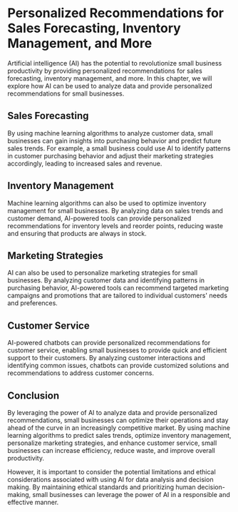 Personalized Recommendations for Sales Forecasting, Inventory Management, and More
===================================================================================================================================================

Artificial intelligence (AI) has the potential to revolutionize small business productivity by providing personalized recommendations for sales forecasting, inventory management, and more. In this chapter, we will explore how AI can be used to analyze data and provide personalized recommendations for small businesses.

Sales Forecasting
-----------------

By using machine learning algorithms to analyze customer data, small businesses can gain insights into purchasing behavior and predict future sales trends. For example, a small business could use AI to identify patterns in customer purchasing behavior and adjust their marketing strategies accordingly, leading to increased sales and revenue.

Inventory Management
--------------------

Machine learning algorithms can also be used to optimize inventory management for small businesses. By analyzing data on sales trends and customer demand, AI-powered tools can provide personalized recommendations for inventory levels and reorder points, reducing waste and ensuring that products are always in stock.

Marketing Strategies
--------------------

AI can also be used to personalize marketing strategies for small businesses. By analyzing customer data and identifying patterns in purchasing behavior, AI-powered tools can recommend targeted marketing campaigns and promotions that are tailored to individual customers' needs and preferences.

Customer Service
----------------

AI-powered chatbots can provide personalized recommendations for customer service, enabling small businesses to provide quick and efficient support to their customers. By analyzing customer interactions and identifying common issues, chatbots can provide customized solutions and recommendations to address customer concerns.

Conclusion
----------

By leveraging the power of AI to analyze data and provide personalized recommendations, small businesses can optimize their operations and stay ahead of the curve in an increasingly competitive market. By using machine learning algorithms to predict sales trends, optimize inventory management, personalize marketing strategies, and enhance customer service, small businesses can increase efficiency, reduce waste, and improve overall productivity.

However, it is important to consider the potential limitations and ethical considerations associated with using AI for data analysis and decision making. By maintaining ethical standards and prioritizing human decision-making, small businesses can leverage the power of AI in a responsible and effective manner.

